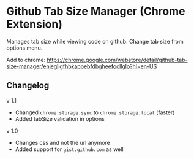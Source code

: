 # Github Tab Size Manager (Chrome Extension)
Manages tab size while viewing code on github.
Change tab size from options menu.

Add to chrome: https://chrome.google.com/webstore/detail/github-tab-size-manager/enjegllgfhbkappebfdbgheefocllglo?hl=en-US

## Changelog
v 1.1
* Changed `chrome.storage.sync` to `chrome.storage.local` (faster)
* Added tabSize validation in options

v 1.0
* Changes css and not the url anymore
* Added support for `gist.github.com` as well
